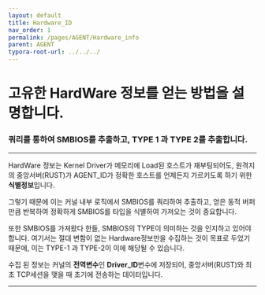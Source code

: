 ```yaml
---
layout: default
title: Hardware_ID
nav_order: 1
permalink: /pages/AGENT/Hardware_info
parent: AGENT
typora-root-url: ../../../
---
```


# **고유한 HardWare 정보를 얻는 방법을 설명합니다.**

### 쿼리를 통하여 SMBIOS를 추출하고, TYPE 1 과 TYPE 2를 추출합니다.



------



HardWare 정보는 Kernel Driver가 메모리에 Load된 호스트가 재부팅되어도, 원격지의 중앙서버(RUST)가 AGENT_ID가 정확한 호스트를 언제든지 가르키도록 하기 위한 **식별정보**입니다. <br>

그렇기 때문에 이는 커널 내부 로직에서 SMBIOS를 쿼리하여 추출하고, 얻은 동적 버퍼 만큼 반복하여 정확하게 SMBIOS를 타입을 식별하여 가져오는 것이 중요합니다. <br>

또한 SMBIOS를 가져왔다 한들, SMBIOS의 TYPE이 의미하는 것을 인지하고 있어야합니다. 여기서는 절대 변함이 없는 Hardware정보만을 수집하는 것이 목표로 두었기 때문에, 이는 TYPE-1 과 TYPE-2이 이에 해당될 수 있습니다. <br>

수집 된 정보는 커널의 **전역변수**인 **Driver_ID**변수에 저장되어, 중앙서버(RUST)와 최초 TCP세션을 맺을 때 초기에 전송하는 데이터입니다. 



------

